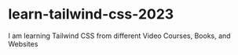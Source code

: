 # learn-tailwind-css-2023
I am learning Tailwind CSS from different Video Courses, Books, and Websites

